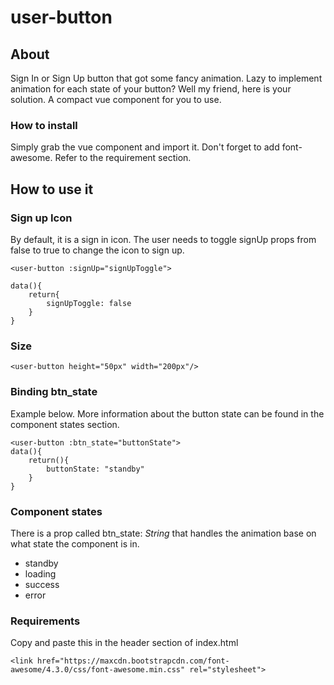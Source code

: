 # user-button

## About
Sign In or Sign Up button that got some fancy animation. Lazy to implement animation for each state of your button? Well my friend, here is your solution. A compact vue component for you to use.

### How to install
Simply grab the vue component and import it. Don't forget to add font-awesome. Refer to the requirement section.

## How to use it
### Sign up Icon
By default, it is a sign in icon. The user needs to toggle signUp props from false to true to change the icon to sign up.
```
<user-button :signUp="signUpToggle">

data(){
    return{
        signUpToggle: false
    }
}
```
### Size
```
<user-button height="50px" width="200px"/>
```
### Binding btn_state
Example below. More information about the button state can be found in the component states section.
```
<user-button :btn_state="buttonState">
data(){
    return(){
        buttonState: "standby"
    }
}
```
### Component states
There is a prop called btn_state: *String* that handles the animation base on what state the component is in.
- standby
- loading
- success
- error
### Requirements
Copy and paste this in the header section of index.html
```
<link href="https://maxcdn.bootstrapcdn.com/font-awesome/4.3.0/css/font-awesome.min.css" rel="stylesheet">
```

